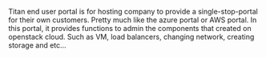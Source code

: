 Titan end user portal is for hosting company to provide a single-stop-portal for their own customers. Pretty much like the azure portal or AWS portal.
In this portal, it provides functions to admin the components that created on openstack cloud. Such as VM, load balancers, changing network, creating storage and etc...
